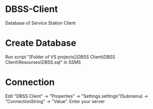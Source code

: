 # DBSS-Client
Database of Service Station Client
# Create Database
Run script "[Folder of VS projects]\DBSS Client\DBSS Client\Resourses\DBSS.sql" in SSMS
# Connection
Edit "DBSS Client" -> "Properties" -> "Settings.settings"(Submenu) -> "ConnectionString" -> "Value". Enter your server
